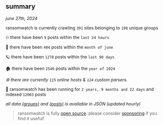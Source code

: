 
## summary
_june 27th, 2024_

ransomwatch is currently crawling `391` sites belonging to `198` unique groups

⏲ there have been `9` posts within the `last 24 hours`

🦈 there have been `404` posts within the `month of june`

🪐 there have been `1278` posts within the `last 90 days`

🏚 there have been `2546` posts within the `year of 2024`

_⚙️ there are currently `115` online hosts & `124` custom parsers._

🦕 ransomwatch has been running for `2 years, 9 months and 22 days` and indexed `12003` posts

_all data  [(groups)](http://ransomwhat.telemetry.ltd/groups) and [(posts)](http://ransomwhat.telemetry.ltd/posts) is available in JSON (updated hourly)_

> ransomwatch is fully [open source](https://github.com/joshhighet/ransomwatch#ransomwatch--). please consider [sponsoring](https://github.com/sponsors/joshhighet) if you find it useful!

